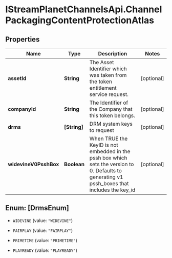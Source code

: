 # IStreamPlanetChannelsApi.ChannelPackagingContentProtectionAtlas

## Properties

Name | Type | Description | Notes
------------ | ------------- | ------------- | -------------
**assetId** | **String** | The Asset Identifier which was taken from the token entitlement service request. | [optional] 
**companyId** | **String** | The Identifier of the Company that this token belongs. | [optional] 
**drms** | **[String]** | DRM system keys to request | [optional] 
**widevineV0PsshBox** | **Boolean** | When TRUE the KeyID is not embedded in the pssh box which sets the version to 0. Defaults to generating v1 pssh_boxes that includes the key_id | [optional] 



## Enum: [DrmsEnum]


* `WIDEVINE` (value: `"WIDEVINE"`)

* `FAIRPLAY` (value: `"FAIRPLAY"`)

* `PRIMETIME` (value: `"PRIMETIME"`)

* `PLAYREADY` (value: `"PLAYREADY"`)




